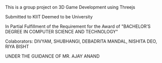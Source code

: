 This is a group project on 3D Game Development using Threejs

Submitted to KIIT Deemed to be University

In Partial Fulfillment of the Requirement for the Award of "BACHELOR’S DEGREE IN COMPUTER SCIENCE AND TECHNOLOGY"

Colaborators:
DIVYAM, SHUBHANGI, DEBADRITA MANDAL, NISHITA DEO, RIYA BISHT

UNDER THE GUIDANCE OF MR. AJAY ANAND
